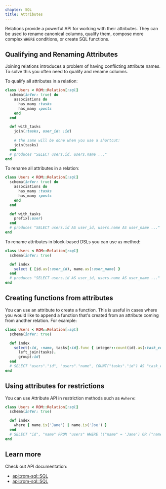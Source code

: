 ```yaml
---
chapter: SQL
title: Attributes
---
```


Relations provide a powerful API for working with their attributes. They can be used to rename
canonical columns, qualify them, compose more complex `WHERE` conditions, or create SQL functions.

## Qualifying and Renaming Attributes

Joining relations introduces a problem of having conflicting attribute names. To
solve this you often need to qualify and rename columns.

To qualify all attributes in a relation:

``` ruby
class Users < ROM::Relation[:sql]
  schema(infer: true) do
    associations do
      has_many :tasks
      has_many :posts
    end
  end

  def with_tasks
    join(:tasks, user_id: :id)
    
    # the same will be done when you use a shortcut:
    join(tasks)
  end
  # produces "SELECT users.id, users.name ..."
end
```

To rename all attributes in a relation:

``` ruby
class Users < ROM::Relation[:sql]
  schema(infer: true) do
    associations do
      has_many :tasks
      has_many :posts
    end
  end

  def with_tasks
    prefix(:user)
  end
  # produces "SELECT users.id AS user_id, users.name AS user_name ..."
end
```

To rename attributes in block-based DSLs you can use `as` method:

``` ruby
class Users < ROM::Relation[:sql]
  schema(infer: true)

  def index
    select { [id.as(:user_id), name.as(:user_name) }
  end
  # produces "SELECT users.id AS user_id, users.name AS user_name ..."
end
````

## Creating functions from attributes

You can use an attribute to create a function. This is useful in cases where
you would like to append a function that's created from an attribute coming
from another relation. For example:

``` ruby
class Users < ROM::Relation[:sql]
  schema(infer: true)

  def index
    select(:id, :name, tasks[:id].func { integer::count(id).as(:task_count) }).
      left_join(tasks).
      group(:id)
  end
  # SELECT "users"."id", "users"."name", COUNT("tasks"."id") AS "task_count" FROM "users" LEFT JOIN "tasks" ON ("users"."id" = "tasks"."user_id") GROUP BY "users"."id" ORDER BY "users"."id"
end
```

## Using attributes for restrictions

You can use Attribute API in restriction methods such as `#where`:

``` ruby
class Users < ROM::Relation[:sql]
  schema(infer: true)

  def index
    where { name.is('Jane') | name.is('Joe') }
  end
  # SELECT "id", "name" FROM "users" WHERE (("name" = 'Jane') OR ("name" = 'Joe')) ORDER BY "users"."id""
end
```

## Learn more

Check out API documentation:

* [api::rom-sql::SQL](Attribute)
* [api::rom-sql::SQL](Schema)
